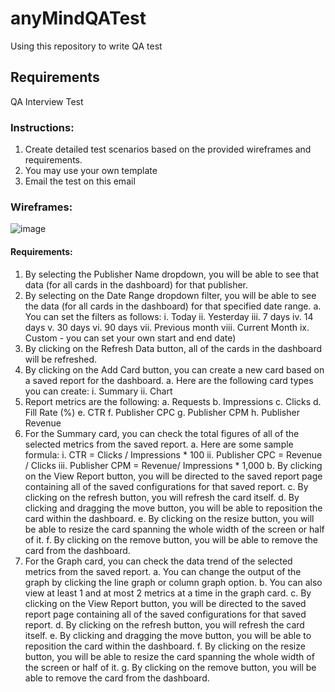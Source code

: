 # anyMindQATest
Using this repository to write QA test 
## Requirements
QA Interview Test
### Instructions:
  1. Create detailed test scenarios based on the provided wireframes and requirements.
  2. You may use your own template
  3. Email the test on this email
### Wireframes:
![image](https://user-images.githubusercontent.com/57451862/214206312-1e54dfc7-d836-4493-8901-077dbd11055c.png)

#### Requirements:
  1. By selecting the Publisher Name dropdown, you will be able to see that data (for all cards in the dashboard) for that publisher.
  2. By selecting on the Date Range dropdown filter, you will be able to see the data (for all cards in the dashboard) for that specified date range.
          a. You can set the filters as follows:
              i. Today
ii. Yesterday
iii. 7 days
iv. 14 days
v. 30 days
vi. 90 days
vii. Previous month
viii. Current Month
ix. Custom - you can set your own start and end date)
3. By clicking on the Refresh Data button, all of the cards in the dashboard will be
refreshed.
4. By clicking on the Add Card button, you can create a new card based on a saved report
for the dashboard.
a. Here are the following card types you can create:
i. Summary
ii. Chart
5. Report metrics are the following:
a. Requests
b. Impressions
c. Clicks
d. Fill Rate (%)
e. CTR
f. Publisher CPC
g. Publisher CPM
h. Publisher Revenue
6. For the Summary card, you can check the total figures of all of the selected metrics from
the saved report.
a. Here are some sample formula:
i. CTR = Clicks / Impressions * 100
ii. Publisher CPC = Revenue / Clicks
iii. Publisher CPM = Revenue/ Impressions * 1,000
b. By clicking on the View Report button, you will be directed to the saved report
page containing all of the saved configurations for that saved report.
c. By clicking on the refresh button, you will refresh the card itself.
d. By clicking and dragging the move button, you will be able to reposition the card
within the dashboard.
e. By clicking on the resize button, you will be able to resize the card spanning the
whole width of the screen or half of it.
f. By clicking on the remove button, you will be able to remove the card from the
dashboard.
7. For the Graph card, you can check the data trend of the selected metrics from the saved
report.
a. You can change the output of the graph by clicking the line graph or column
graph option.
b. You can also view at least 1 and at most 2 metrics at a time in the graph card.
c. By clicking on the View Report button, you will be directed to the saved report
page containing all of the saved configurations for that saved report.
d. By clicking on the refresh button, you will refresh the card itself.
e. By clicking and dragging the move button, you will be able to reposition the card
within the dashboard.
f. By clicking on the resize button, you will be able to resize the card spanning the
whole width of the screen or half of it.
g. By clicking on the remove button, you will be able to remove the card from the
dashboard.

